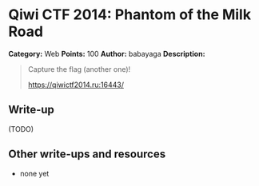 # Qiwi CTF 2014: Phantom of the Milk Road

**Category:** Web
**Points:** 100
**Author:** babayaga
**Description:**

> Capture the flag (another one)!
>
> <https://qiwictf2014.ru:16443/>

## Write-up

(TODO)

## Other write-ups and resources

* none yet
